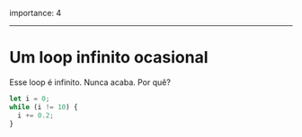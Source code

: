 importance: 4

---

# Um loop infinito ocasional

Esse loop é infinito. Nunca acaba. Por quê?

```js
let i = 0;
while (i != 10) {
  i += 0.2;
}
```

